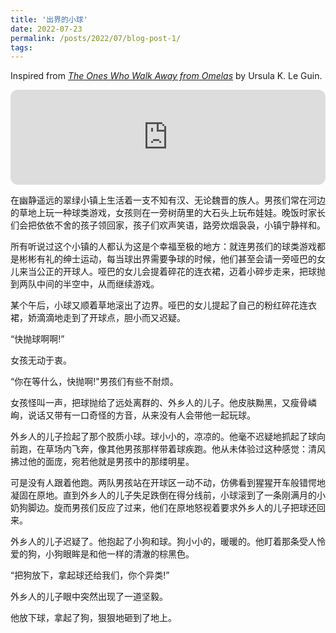 ```yaml
---
title: '出界的小球'
date: 2022-07-23
permalink: /posts/2022/07/blog-post-1/
tags:
---
```


Inspired from [*The Ones Who Walk Away from Omelas*](https://shsdavisapes.pbworks.com/f/Omelas.pdf) by Ursula K. Le Guin.



<iframe style="border-radius:12px" src="https://open.spotify.com/embed/track/36FsGcGqjt2M0tZt2MV5Vg?utm_source=generator" width="100%" height="152" frameBorder="0" allowfullscreen="" allow="autoplay; clipboard-write; encrypted-media; fullscreen; picture-in-picture" loading="lazy"></iframe>



在幽静遥远的翠绿小镇上生活着一支不知有汉、无论魏晋的族人。男孩们常在河边的草地上玩一种球类游戏，女孩则在一旁树荫里的大石头上玩布娃娃。晚饭时家长们会把依依不舍的孩子领回家，孩子们欢声笑语，路旁炊烟袅袅，小镇宁静祥和。

所有听说过这个小镇的人都认为这是个幸福至极的地方：就连男孩们的球类游戏都是彬彬有礼的绅士运动，每当球出界需要争球的时候，他们甚至会请一旁哑巴的女儿来当公正的开球人。哑巴的女儿会提着碎花的连衣裙，迈着小碎步走来，把球抛到两队中间的半空中，从而继续游戏。

某个午后，小球又顺着草地滚出了边界。哑巴的女儿提起了自己的粉红碎花连衣裙，娇滴滴地走到了开球点，胆小而又迟疑。

“快抛球啊啊!”

女孩无动于衷。

“你在等什么，快抛啊!"男孩们有些不耐烦。

女孩怪叫一声，把球抛给了远处离群的、外乡人的儿子。他皮肤黝黑，又瘦骨嶙峋，说话又带有一口奇怪的方音，从来没有人会带他一起玩球。

外乡人的儿子捡起了那个胶质小球。球小小的，凉凉的。他毫不迟疑地抓起了球向前跑，在草场内飞奔，像其他男孩那样带着球疾跑。他从未体验过这种感觉：清风拂过他的面庞，宛若他就是男孩中的那缕明星。

可是没有人跟着他跑。两队男孩站在开球区一动不动，仿佛看到猩猩开车般错愕地凝固在原地。直到外乡人的儿子失足跌倒在得分线前，小球滚到了一条刚满月的小奶狗脚边。旋而男孩们反应了过来，他们在原地怒视着要求外乡人的儿子把球还回来。

外乡人的儿子迟疑了。他抱起了小狗和球。狗小小的，暖暖的。他盯着那条受人怜爱的狗，小狗眼眸是和他一样的清澈的棕黑色。

“把狗放下，拿起球还给我们，你个异类!”

外乡人的儿子眼中突然出现了一道坚毅。

他放下球，拿起了狗，狠狠地砸到了地上。



